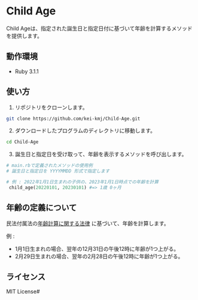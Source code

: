 # Child Age
Child Ageは、指定された誕生日と指定日付に基づいて年齢を計算するメソッドを提供します。

## 動作環境
- Ruby 3.1.1

## 使い方
1. リポジトリをクローンします。
```bash
git clone https://github.com/kei-kmj/Child-Age.git
```
2. ダウンロードしたプログラムのディレクトリに移動します。
```bash
cd Child-Age
```
3. 誕生日と指定日を受け取って、年齢を表示するメソッドを呼び出します。
```ruby
# main.rbで定義されたメソッドの使用例
# 誕生日と指定日を YYYYMMDD 形式で指定します

# 例 : 2022年1月1日生まれの子供の、2023年1月1日時点での年齢を計算
 child_age(20220101, 20230101) #=> 1歳 0ヶ月
```


## 年齢の定義について
民法付属法の[年齢計算に関する法律](https://elaws.e-gov.go.jp/search/elawsSearch/elaws_search/lsg0500/detail?lawId=135AC0000000050) に基づいて、年齢を計算します。

例 :
- 1月1日生まれの場合、翌年の12月31日の午後12時に年齢が1つ上がる。
- 2月29日生まれの場合、翌年の2月28日の午後12時に年齢が1つ上がる。

## ライセンス
MIT License#
